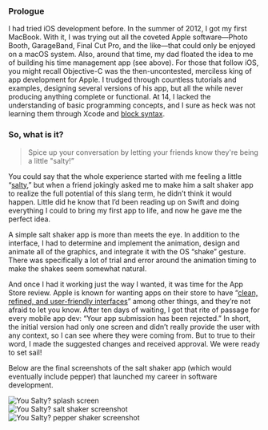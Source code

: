 ### Prologue

I had tried iOS development before. In the summer of 2012, I got my first MacBook. With it, I was trying out all the coveted Apple software—Photo Booth, GarageBand, Final Cut Pro, and the like—that could only be enjoyed on a macOS system. Also, around that time, my dad floated the idea to me of building his time management app (see above). For those that follow iOS, you might recall Objective-C was the then-uncontested, merciless king of app development for Apple. I trudged through countless tutorials and examples, designing several versions of his app, but all the while never producing anything complete or functional. At 14, I lacked the understanding of basic programming concepts, and I sure as heck was not learning them through Xcode and [block syntax](http://goshdarnblocksyntax.com).

### So, what is it?

> Spice up your conversation by letting your friends know they're being a little "salty!”

You could say that the whole experience started with me feeling a little “[salty](https://www.yourtango.com/self/what-does-salty-mean-slang-term-origin),” but when a friend jokingly asked me to make him a salt shaker app to realize the full potential of this slang term, he didn’t think it would happen. Little did he know that I’d been reading up on Swift and doing everything I could to bring my first app to life, and now he gave me the perfect idea.

A simple salt shaker app is more than meets the eye. In addition to the interface, I had to determine and implement the animation, design and animate all of the graphics, and integrate it with the OS “shake” gesture. There was specifically a lot of trial and error around the animation timing to make the shakes seem somewhat natural.

And once I had it working just the way I wanted, it was time for the App Store review. Apple is known for wanting apps on their store to have “[clean, refined, and user-friendly interfaces](https://developer.apple.com/distribute/app-review/#substandard)” among other things, and they’re not afraid to let you know. After ten days of waiting, I got that rite of passage for every mobile app dev: “Your app submission has been rejected.” In short, the initial version had only one screen and didn’t really provide the user with any context, so I can see where they were coming from. But to true to their word, I made the suggested changes and received approval. We were ready to set sail!

Below are the final screenshots of the salt shaker app (which would eventually include pepper) that launched my career in software development.

<div class="multiColumn">
<div class="centeredImage">
<img alt="You Salty? splash screen" src="/img/projects/yousalty1.png" />
</div>
<div class="centeredImage">
<img alt="You Salty? salt shaker screenshot" src="/img/projects/yousalty2.png" />
</div>
<div class="centeredImage">
<img alt="You Salty? pepper shaker screenshot" src="/img/projects/yousalty3.png" />
</div>
</div>
